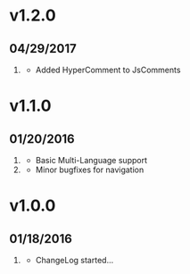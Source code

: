 # v1.2.0
## 04/29/2017

1. [](#new)
    * Added HyperComment to JsComments

# v1.1.0
## 01/20/2016

1. [](#new)
    * Basic Multi-Language support
2. [](#bugfix)
    * Minor bugfixes for navigation
    
# v1.0.0
## 01/18/2016

1. [](#new)
    * ChangeLog started...
